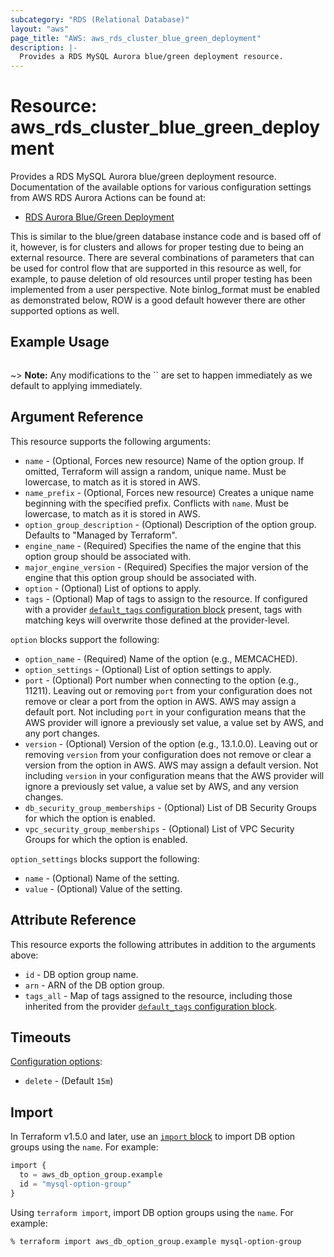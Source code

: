 ```yaml
---
subcategory: "RDS (Relational Database)"
layout: "aws"
page_title: "AWS: aws_rds_cluster_blue_green_deployment"
description: |-
  Provides a RDS MySQL Aurora blue/green deployment resource.
---
```


# Resource: aws_rds_cluster_blue_green_deployment

Provides a RDS MySQL Aurora blue/green deployment resource. Documentation of the available options for various configuration settings from AWS RDS Aurora
Actions can be found at:

* [RDS Aurora Blue/Green Deployment](https://docs.aws.amazon.com/AmazonRDS/latest/AuroraUserGuide/blue-green-deployments-creating.html)

This is similar to the blue/green database instance code and is based off of it, however, is for clusters and allows for proper testing due to
being an external resource. There are several combinations of parameters that can be used for control flow that are supported in this resource
as well, for example, to pause deletion of old resources until proper testing has been implemented from a user perspective. Note binlog_format
must be enabled as demonstrated below, ROW is a good default however there are other supported options as well.

## Example Usage

```terraform

```

~> **Note:** Any modifications to the `` are set to happen immediately as we default to applying immediately.

## Argument Reference

This resource supports the following arguments:

* `name` - (Optional, Forces new resource) Name of the option group. If omitted, Terraform will assign a random, unique name. Must be lowercase, to match as it is stored in AWS.
* `name_prefix` - (Optional, Forces new resource) Creates a unique name beginning with the specified prefix. Conflicts with `name`. Must be lowercase, to match as it is stored in AWS.
* `option_group_description` - (Optional) Description of the option group. Defaults to "Managed by Terraform".
* `engine_name` - (Required) Specifies the name of the engine that this option group should be associated with.
* `major_engine_version` - (Required) Specifies the major version of the engine that this option group should be associated with.
* `option` - (Optional) List of options to apply.
* `tags` - (Optional) Map of tags to assign to the resource. If configured with a provider [`default_tags` configuration block](https://registry.terraform.io/providers/hashicorp/aws/latest/docs#default_tags-configuration-block) present, tags with matching keys will overwrite those defined at the provider-level.

`option` blocks support the following:

* `option_name` - (Required) Name of the option (e.g., MEMCACHED).
* `option_settings` - (Optional) List of option settings to apply.
* `port` - (Optional) Port number when connecting to the option (e.g., 11211). Leaving out or removing `port` from your configuration does not remove or clear a port from the option in AWS. AWS may assign a default port. Not including `port` in your configuration means that the AWS provider will ignore a previously set value, a value set by AWS, and any port changes.
* `version` - (Optional) Version of the option (e.g., 13.1.0.0). Leaving out or removing `version` from your configuration does not remove or clear a version from the option in AWS. AWS may assign a default version. Not including `version` in your configuration means that the AWS provider will ignore a previously set value, a value set by AWS, and any version changes.
* `db_security_group_memberships` - (Optional) List of DB Security Groups for which the option is enabled.
* `vpc_security_group_memberships` - (Optional) List of VPC Security Groups for which the option is enabled.

`option_settings` blocks support the following:

* `name` - (Optional) Name of the setting.
* `value` - (Optional) Value of the setting.

## Attribute Reference

This resource exports the following attributes in addition to the arguments above:

* `id` - DB option group name.
* `arn` - ARN of the DB option group.
* `tags_all` - Map of tags assigned to the resource, including those inherited from the provider [`default_tags` configuration block](https://registry.terraform.io/providers/hashicorp/aws/latest/docs#default_tags-configuration-block).

## Timeouts

[Configuration options](https://developer.hashicorp.com/terraform/language/resources/syntax#operation-timeouts):

- `delete` - (Default `15m`)

## Import

In Terraform v1.5.0 and later, use an [`import` block](https://developer.hashicorp.com/terraform/language/import) to import DB option groups using the `name`. For example:

```terraform
import {
  to = aws_db_option_group.example
  id = "mysql-option-group"
}
```

Using `terraform import`, import DB option groups using the `name`. For example:

```console
% terraform import aws_db_option_group.example mysql-option-group
```
